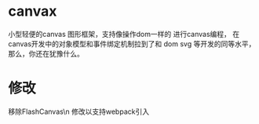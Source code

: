 canvax
======

小型轻便的canvas 图形框架，支持像操作dom一样的 进行canvas编程， 在canvas开发中的对象模型和事件绑定机制拉到了和 dom svg 等开发的同等水平，那么，你还在犹豫什么。

修改
======

移除FlashCanvas\n
修改以支持webpack引入
